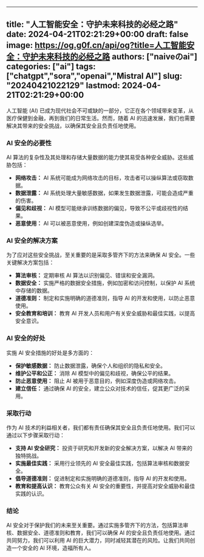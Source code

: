 
---
title: "人工智能安全：守护未来科技的必经之路"
date: 2024-04-21T02:21:29+00:00
draft: false
image: https://og.g0f.cn/api/og?title=人工智能安全：守护未来科技的必经之路
authors: ["naiveのai"]
categories: ["ai"]
tags: ["chatgpt","sora","openai","Mistral AI"]
slug: "20240421022129"
lastmod: 2024-04-21T02:21:29+00:00
---
人工智能 (AI) 已成为现代社会不可或缺的一部分，它正在各个领域带来变革，从医疗保健到金融，再到我们的日常生活。然而，随着 AI 的迅速发展，我们也需要解决其带来的安全挑战，以确保其安全且负责任地使用。

### AI 安全的必要性

AI 算法的复杂性及其处理和存储大量数据的能力使其易受各种安全威胁。这些威胁包括：

- **网络攻击：** AI 系统可能成为网络攻击的目标，攻击者可以操纵算法或窃取数据。
- **数据泄露：** AI 系统处理大量敏感数据，如果发生数据泄露，可能会造成严重的伤害。
- **偏见和歧视：** AI 模型可能继承训练数据的偏见，导致不公平或歧视性的结果。
- **恶意使用：** AI 可以被恶意使用，例如创建深度伪造或操纵选举。

### AI 安全的解决方案

为了应对这些安全挑战，至关重要的是采取多管齐下的方法来确保 AI 安全。一些关键解决方案包括：

- **算法审核：** 定期审核 AI 算法以识别偏见、错误和安全漏洞。
- **数据安全：** 实施严格的数据安全措施，例如加密和访问控制，以保护 AI 系统中存储的数据。
- **道德准则：** 制定和实施明确的道德准则，指导 AI 的开发和使用，以防止恶意使用。
- **安全教育和培训：** 教育 AI 开发人员和用户有关安全威胁和最佳实践，以提高安全意识。

### AI 安全的好处

实施 AI 安全措施的好处是多方面的：

- **保护敏感数据：** 防止数据泄露，确保个人和组织的隐私和安全。
- **维护公平和公正：** 消除 AI 模型中的偏见和歧视，确保公平的结果。
- **防止恶意使用：** 阻止 AI 被用于恶意目的，例如深度伪造或网络攻击。
- **建立信任：** 通过确保 AI 的安全，建立公众对技术的信任，促其更广泛的采用。

### 采取行动

作为 AI 技术的利益相关者，我们都有责任确保其安全且负责任地使用。我们可以通过以下步骤采取行动：

- **支持 AI 安全研究：** 投资于研究和开发新的安全解决方案，以解决 AI 带来的独特挑战。
- **实施最佳实践：** 采用行业领先的 AI 安全最佳实践，包括算法审核和数据安全。
- **倡导道德准则：** 促进制定和实施明确的道德准则，指导 AI 的开发和使用。
- **教育和提高认识：** 教育公众有关 AI 安全的重要性，并提高对安全威胁和最佳实践的认识。

### 结论

AI 安全对于保护我们的未来至关重要。通过实施多管齐下的方法，包括算法审核、数据安全、道德准则和教育，我们可以确保 AI 的安全且负责任地使用。通过共同努力，我们可以利用 AI 的巨大潜力，同时减轻其潜在的风险。让我们共同创造一个安全的 AI 环境，造福所有人。